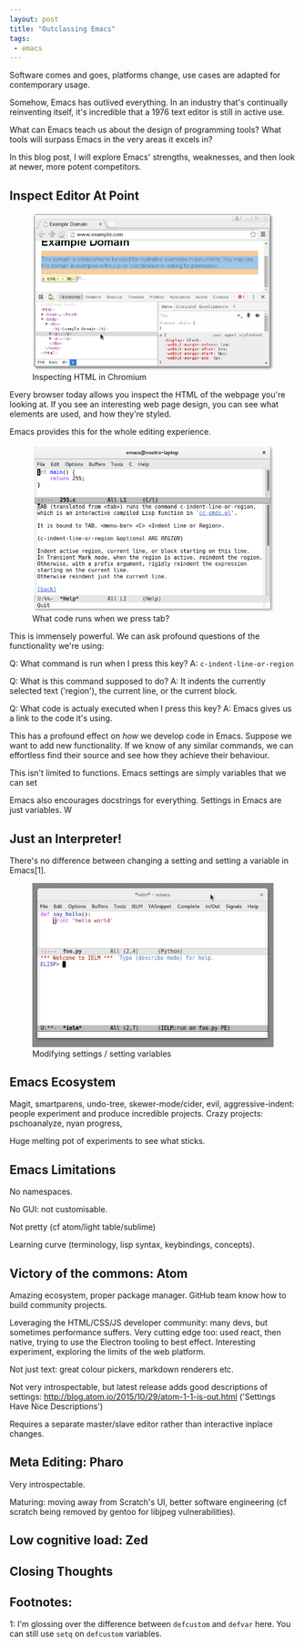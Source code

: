 ```yaml
--- 
layout: post
title: "Outclassing Emacs"
tags:
 - emacs
---
```


Software comes and goes, platforms change, use cases are adapted for
contemporary usage.

Somehow, Emacs has outlived everything. In an industry that's
continually reinventing itself, it's incredible that a 1976 text
editor is still in active use.

What can Emacs teach us about the design of programming tools? What
tools will surpass Emacs in the very areas it excels in?

In this blog post, I will explore Emacs' strengths, weaknesses, and
then look at newer, more potent competitors.

## Inspect Editor At Point

<figure>
    <img src="/assets/inspect_element_chromium.png">
    <figcaption>Inspecting HTML in Chromium</figcaption>
</figure>

Every browser today allows you inspect the HTML of the webpage you're
looking at. If you see an interesting web page design, you can see
what elements are used, and how they're styled.

Emacs provides this for the whole editing experience.

<figure>
    <img src="/assets/emacs_describe_tab.png">
    <figcaption>What code runs when we press tab?</figcaption>
</figure>

This is immensely powerful. We can ask profound questions of the
functionality we're using:

Q: What command is run when I press this key?
A: `c-indent-line-or-region`

Q: What is this command supposed to do?
A: It indents the currently selected text ('region'), the current
line, or the current block.

Q: What code is actualy executed when I press this key?
A: Emacs gives us a link to the code it's using.

This has a profound effect on *how* we develop code in Emacs. Suppose we
want to add new functionality. If we know of any similar commands, we
can effortless find their source and see how they achieve their
behaviour.

This isn't limited to functions. Emacs settings are simply variables
that we can set

Emacs also encourages docstrings for everything. Settings in Emacs are
just variables. W

## Just an Interpreter!

There's no difference between changing a setting and setting a
variable in Emacs[1].

<figure>
    <img src="/assets/python_settings.gif">
    <figcaption>Modifying settings / setting variables</figcaption>
</figure>


## Emacs Ecosystem

Magit, smartparens, undo-tree, skewer-mode/cider, evil, aggressive-indent: people experiment and produce
incredible projects. Crazy projects: pschoanalyze, nyan progress, 

Huge melting pot of experiments to see what sticks.

## Emacs Limitations

No namespaces.

No GUI: not customisable.

Not pretty (cf atom/light table/sublime)

Learning curve (terminology, lisp syntax, keybindings, concepts).

## Victory of the commons: Atom

Amazing ecosystem, proper package manager. GitHub team know how to
build community projects.

Leveraging the HTML/CSS/JS developer community: many devs, but
sometimes performance suffers. Very cutting edge too: used react, then
native, trying to use the Electron tooling to best effect. Interesting
experiment, exploring the limits of the web platform.

Not just text: great colour pickers, markdown renderers etc.

Not very introspectable, but latest release adds good descriptions of
settings: http://blog.atom.io/2015/10/29/atom-1-1-is-out.html
('Settings Have Nice Descriptions')

Requires a separate master/slave editor rather than interactive
inplace changes.

## Meta Editing: Pharo

Very introspectable.

Maturing: moving away from Scratch's UI, better software engineering
(cf scratch being removed by gentoo for libjpeg vulnerabilities).

## Low cognitive load: Zed

## Closing Thoughts

## Footnotes:

1: I'm glossing over the difference between `defcustom` and `defvar`
here. You can still use `setq` on `defcustom` variables.
